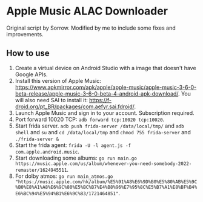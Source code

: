 # Apple Music ALAC Downloader
Original script by Sorrow. Modified by me to include some fixes and improvements.

## How to use
1. Create a virtual device on Android Studio with a image that doesn't have Google APIs.
2. Install this version of Apple Music: https://www.apkmirror.com/apk/apple/apple-music/apple-music-3-6-0-beta-release/apple-music-3-6-0-beta-4-android-apk-download/. You will also need SAI to install it: https://f-droid.org/pt_BR/packages/com.aefyr.sai.fdroid/.
3. Launch Apple Music and sign in to your account. Subscription required.
4. Port forward 10020 TCP: `adb forward tcp:10020 tcp:10020`.
5. Start frida server. `adb push frida-server /data/local/tmp/` and `adb shell` and `su` and `cd /data/local/tmp` and `chmod 755 frida-server` and `./frida-server &`
6. Start the frida agent: `frida -U -l agent.js -f com.apple.android.music`.
7. Start downloading some albums: `go run main.go https://music.apple.com/us/album/whenever-you-need-somebody-2022-remaster/1624945511`.
8. For dolby atmos: `go run main_atmos.go "https://music.apple.com/hk/album/%E5%91%A8%E6%9D%B0%E5%80%AB%E5%9C%B0%E8%A1%A8%E6%9C%80%E5%BC%B7%E4%B8%96%E7%95%8C%E5%B7%A1%E8%BF%B4%E6%BC%94%E5%94%B1%E6%9C%83/1721464851"`.
